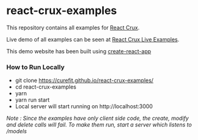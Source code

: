 # react-crux-examples

This repository contains all examples for [React Crux](https://github.com/curefit/react-crux).

Live demo of all examples can be seen at [React Crux Live Examples](https://curefit.github.io/react-crux-examples/).

This demo website has been built using [create-react-app](https://github.com/facebook/create-react-app)

### How to Run Locally
- git clone https://curefit.github.io/react-crux-examples/
- cd react-crux-examples
- yarn
- yarn run start
- Local server will start running on http://localhost:3000

_Note : Since the examples have only client side code, the create, modify and delete calls will fail. To make them run, start a server which listens to /models_
